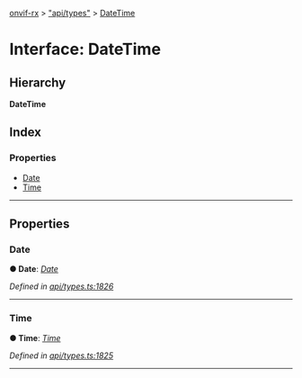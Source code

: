 [onvif-rx](../README.md) > ["api/types"](../modules/_api_types_.md) > [DateTime](../interfaces/_api_types_.datetime.md)

# Interface: DateTime

## Hierarchy

**DateTime**

## Index

### Properties

* [Date](_api_types_.datetime.md#date)
* [Time](_api_types_.datetime.md#time)

---

## Properties

<a id="date"></a>

###  Date

**● Date**: *[Date](_api_types_.date.md)*

*Defined in [api/types.ts:1826](https://github.com/patrickmichalina/onvif-rx/blob/034e4d6/src/api/types.ts#L1826)*

___
<a id="time"></a>

###  Time

**● Time**: *[Time](_api_types_.time.md)*

*Defined in [api/types.ts:1825](https://github.com/patrickmichalina/onvif-rx/blob/034e4d6/src/api/types.ts#L1825)*

___

